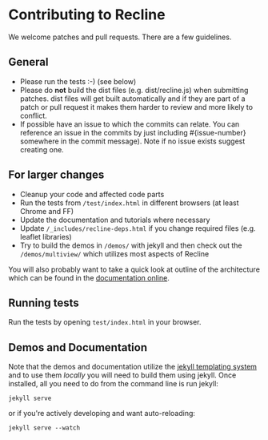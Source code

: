 # Contributing to Recline

We welcome patches and pull requests. There are a few guidelines.

## General

* Please run the tests :-) (see below)
* Please do **not** build the dist files (e.g. dist/recline.js) when submitting
  patches. dist files will get built automatically and if they are part of a
  patch or pull request it makes them harder to review and more likely to
  conflict.
* If possible have an issue to which the commits can relate. You can reference
  an issue in the commits by just including #{issue-number} somewhere in the
  commit message).  Note if no issue exists suggest creating one.

## For larger changes

* Cleanup your code and affected code parts
* Run the tests from `/test/index.html` in different browsers (at least Chrome and FF)
* Update the documentation and tutorials where necessary
* Update `/_includes/recline-deps.html` if you change required files (e.g. leaflet libraries)
* Try to build the demos in `/demos/` with jekyll and then check out the `/demos/multiview/` which utilizes most aspects of Recline

You will also probably want to take a quick look at outline of the architecture which can be found in the [documentation online](http://okfnlabs.org/recline).

## Running tests

Run the tests by opening `test/index.html` in your browser.

## Demos and Documentation

Note that the demos and documentation utilize the [jekyll templating
system][jekyll] and to use them *locally* you will need to build them using
jekyll. Once installed, all you need to do from the command line is run jekyll:

    jekyll serve

or if you're actively developing and want auto-reloading:

    jekyll serve --watch

[jekyll]: https://github.com/mojombo/jekyll
